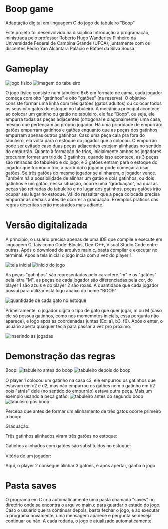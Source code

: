 # Boop game
Adaptação digital em linguagem C do jogo de tabuleiro "Boop"

  Este projeto foi desenvolvido na disciplina Introdução à programação, ministrada pelo professor Roberto Hugo Wanderley Pinheiro da Universidade Federal de Campina Grande (UFCA), juntamente com os discentes Pedro Yan Alcântara Palácio e Rafael da Silva Sousa.

  <h1>Gameplay</h1>

![jogo físico](./Pictures/picture1.png)
![imagem do tabuleiro](./Pictures/picture2.jpeg)

  O jogo físico consiste num tabuleiro 6x6 em formato de cama, cada jogador começa com oito "gatinhos" e oito "gatões" (na reserva). O objetivo consiste formar uma linha com três gatões (gatos adultos) ou colocar todos os seus oito gatos do estoque no tabuleiro. A mecânica principal acontece ao colocar um gatinho ou gatão no tabuleiro, ele faz "Boop", ou seja, ele empurra todas as peças adjacentes (ortogonal e diagonalmente) uma casa, mesmo que pertençam ao próprio jogador. Há uma prioridade de empurrão: gatões empurram gatinhos e gatões enquanto que as peças dos gatinhos empurram apenas outros gatinhos. Caso uma peça caia pra fora do tabuleiro, ela volta para o estoque do jogador que a colocou. O empurrão pode ser evitado caso duas peças adjacentes estejam alinhadas no sentido do empurrão. 
  Quanto à formação de trios, inicialmente ambos os jogadores procuram formar um trio de 3 gatinhos, quando isso acontece, as 3 peças são retiradas do tabuleiro e do jogo, e 3 gatões entram para o estoque do jogador que formou o trio, a partir daí o jogador pode começar a usar gatões. Se três gatões do mesmo jogador se alinharem, o jogador vence. Também há a possibilidade de alinhar um gatão e dois gatinhos, ou dois gatinhos e um gatão, nessa situação, ocorre uma "graduação", na qual as peças são retiradas do tabuleiro e no lugar dos gatinhos, peças gatões irão ocupar seu lugar no estoque. Válido ressaltar que a peça colocada precisa empurrar as demais antes de ocorrer a graduação. 
  Exemplos práticos das regras descritas serão mostrados mais adiante.

  <h1>Versão digitalizada</h1>

  A princípio, o usuário precisa apenas de uma IDE que compile e execute em linguagem C, tais como Code::Blocks, Dev-C++, Visual Studio Code entre outras. Após o download do arquivo main.c, basta compilar e executar no terminal.
  Após a tela inicial o jogo incia com a vez do player 1.

![tela inicial](./Pictures/picture3.png)
![início do jogo](./Pictures/picture4.png)

  As peças "gatinhos" são representadas pelo caractere "m" e os "gatões" pela letra "M", as peças de cada jogador são diferenciadas pela cor, do player 1 são azuis e do player 2 são roxas. A quantidade que cada jogador possui para utilizar está logo abaixo do nome "BOOP".

![quantidade de cada gato no estoque](./Pictures/picture5.png)

  Primeiramente, o jogador digita o tipo de gato que quer jogar, m ou M (caso ele só possua gatinhos, como nos momemntos iniciais, essa pergunta não aparece), e logo após as coordenadas juntas (Ex: a1, b3, f6). Após o enter, o usuário aperta qualquer tecla para passar a vez pro próximo.

![inserindo as jogadas](./Pictures/picture6.png)

  <h1>Demonstração das regras</h1>

  Boop:
![tabuleiro antes do boop](./Pictures/picture7.png)
![tabuleiro depois do boop](./Pictures/picture.8.png)

  O player 1 colocou um gatinho na casa c3, ele empurrou os gatinhos que estavam em c2 e d2, mas não empurrou os gatões nem o gatinho em b2 pois "atrás" dele (no sentido do empurrão) estava outra peça.
  Mais um exemplo usando a peça gatão:
![tabuleiro antes do segundo boop](./Pictures/picture9.png)
![tabuleiro pós boop](./Pictures/picture10.png)

  Perceba que antes de formar um alinhamento de três gatos ocorre primeiro o boop:
  

  Graduação:

  Três gatinhos alinhados viram três gatões no estoque:

  Gatinhos alinhados com gatões são substituídos no estoque:

  Vitória de um jogador:

  Aqui, o player 2 consegue alinhar 3 gatões, e após apertar, ganha o jogo

  <h1>Pasta saves</h1>

  O programa em C cria automaticamente uma pasta chamada "saves" no diretório onde se encontra o arquivo main.c para guardar o estado do jogo. Caso o usuário queira continuar depois, basta fechar o jogo, e ao executar o programa novamente, uma mensagem aparece e pergunta se deseja continuar ou não. A cada rodada, o jogo é atualizado automaticamente.
